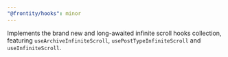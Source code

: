 ```yaml
---
"@frontity/hooks": minor
---
```


Implements the brand new and long-awaited infinite scroll hooks collection, featuring `useArchiveInfiniteScroll`, `usePostTypeInfiniteScroll` and `useInfiniteScroll`.
